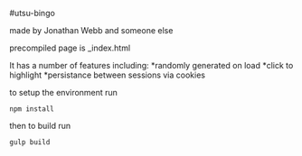 #utsu-bingo

made by Jonathan Webb and someone else

precompiled page is _index.html

It has a number of features including:
*randomly generated on load
*click to highlight
*persistance between sessions via cookies

to setup the environment run
```shell
npm install
```
then to build run
```shell
gulp build
```
